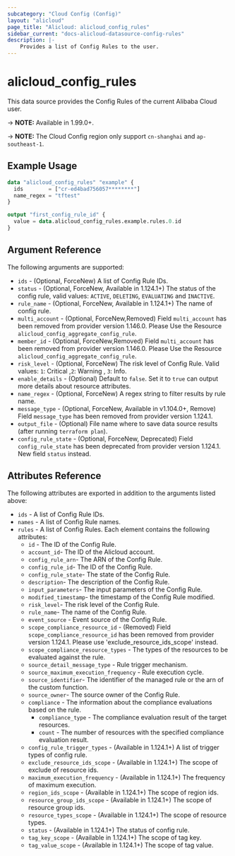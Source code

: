 ```yaml
---
subcategory: "Cloud Config (Config)"
layout: "alicloud"
page_title: "Alicloud: alicloud_config_rules"
sidebar_current: "docs-alicloud-datasource-config-rules"
description: |-
    Provides a list of Config Rules to the user.
---
```


# alicloud\_config\_rules

This data source provides the Config Rules of the current Alibaba Cloud user.

-> **NOTE:**  Available in 1.99.0+.

-> **NOTE:** The Cloud Config region only support `cn-shanghai` and `ap-southeast-1`.

## Example Usage

```terraform
data "alicloud_config_rules" "example" {
  ids        = ["cr-ed4bad756057********"]
  name_regex = "tftest"
}

output "first_config_rule_id" {
  value = data.alicloud_config_rules.example.rules.0.id
}
```

## Argument Reference

The following arguments are supported:

* `ids` - (Optional, ForceNew) A list of Config Rule IDs.
* `status` - (Optional, ForceNew, Available in 1.124.1+) The status of the config rule, valid values: `ACTIVE`, `DELETING`, `EVALUATING` and `INACTIVE`. 
* `rule_name` - (Optional, ForceNew, Available in 1.124.1+) The name of config rule.
* `multi_account` - (Optional, ForceNew,Removed) Field `multi_account` has been removed from provider version 1.146.0. Please Use the Resource `alicloud_config_aggregate_config_rule`.
* `member_id` - (Optional, ForceNew,Removed) Field `multi_account` has been removed from provider version 1.146.0. Please Use the Resource `alicloud_config_aggregate_config_rule`.
* `risk_level` - (Optional, ForceNew) The risk level of Config Rule. Valid values: `1`: Critical ,`2`: Warning , `3`: Info.
* `enable_details` - (Optional) Default to `false`. Set it to `true` can output more details about resource attributes.
* `name_regex` - (Optional, ForceNew) A regex string to filter results by rule name.
* `message_type` - (Optional, ForceNew,  Available in v1.104.0+, Remove) Field `message_type` has been removed from provider version 1.124.1.
* `output_file` - (Optional) File name where to save data source results (after running `terraform plan`).
* `config_rule_state` - (Optional, ForceNew, Deprecated) Field `config_rule_state` has been deprecated from provider version 1.124.1. New field `status` instead.

## Attributes Reference

The following attributes are exported in addition to the arguments listed above:

* `ids` - A list of Config Rule IDs.
* `names` - A list of Config Rule names.
* `rules` - A list of Config Rules. Each element contains the following attributes:
    * `id` - The ID of the Config Rule.
    * `account_id`- The ID of the Alicloud account.
    * `config_rule_arn`- The ARN of the Config Rule.
    * `config_rule_id`- The ID of the Config Rule.
    * `config_rule_state`- The state of the Config Rule.
    * `description`- The description of the Config Rule.
    * `input_parameters`- The input parameters of the Config Rule.
    * `modified_timestamp`- the timestamp of the Config Rule modified.
    * `risk_level`- The risk level of the Config Rule.
    * `rule_name`- The name of the Config Rule.
    * `event_source` - Event source of the Config Rule.
    * `scope_compliance_resource_id` - (Removed)  Field `scope_compliance_resource_id` has been removed from provider version 1.124.1. Please use 'exclude_resource_ids_scope' instead. 
    * `scope_compliance_resource_types` - The types of the resources to be evaluated against the rule.
    * `source_detail_message_type` - Rule trigger mechanism.
    * `source_maximum_execution_frequency` - Rule execution cycle. 
    * `source_identifier`- The identifier of the managed rule or the arn of the custom function.
    * `source_owner`- The source owner of the Config Rule.
    * `compliance` - The information about the compliance evaluations based on the rule.
        * `compliance_type` - The compliance evaluation result of the target resources.
        * `count` - The number of resources with the specified compliance evaluation result.
    * `config_rule_trigger_types` - (Available in 1.124.1+) A list of trigger types of config rule.
    * `exclude_resource_ids_scope` - (Available in 1.124.1+) The scope of exclude of resource ids.
    * `maximum_execution_frequency` - (Available in 1.124.1+) The frequency of maximum execution.
    * `region_ids_scope` - (Available in 1.124.1+) The scope of region ids.
    * `resource_group_ids_scope` - (Available in 1.124.1+) The scope of resource group ids.
    * `resource_types_scope` - (Available in 1.124.1+) The scope of resource types.
    * `status` - (Available in 1.124.1+) The status of config rule.
    * `tag_key_scope` - (Available in 1.124.1+) The scope of tag key.
    * `tag_value_scope` - (Available in 1.124.1+) The scope of tag value.
